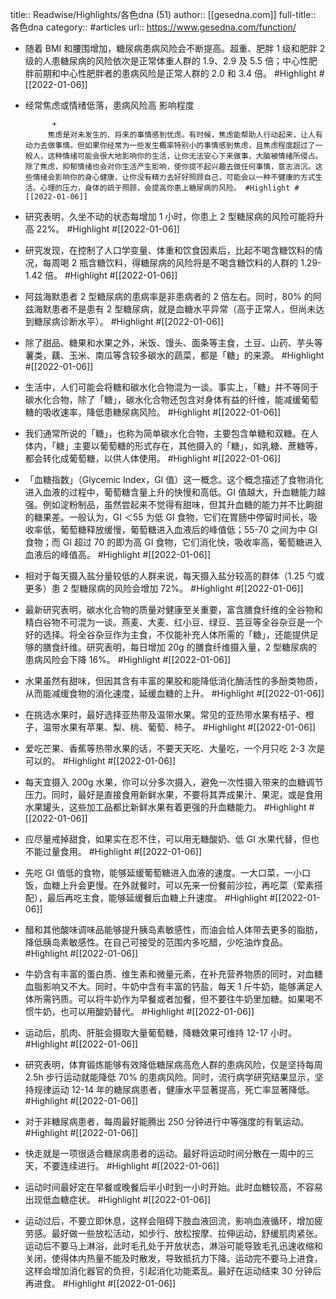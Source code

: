 title:: Readwise/Highlights/各色dna (51)
author:: [[gesedna.com]]
full-title:: 各色dna
category:: #articles
url:: https://www.gesedna.com/function/

- 随着 BMI 和腰围增加，糖尿病患病风险会不断提高。超重、肥胖 1 级和肥胖 2 级的人患糖尿病的风险依次是正常体重人群的 1.9、2.9 及 5.5 倍；中心性肥胖前期和中心性肥胖者的患病风险是正常人群的 2.0 和 3.4 倍。 #Highlight #[[2022-01-06]]
- 经常焦虑或情绪低落，患病风险高 
        影响程度
        
            +
           焦虑是对未发生的、将来的事情感到忧虑。有时候，焦虑能帮助人行动起来，让人有动力去做事情。但如果你经常为一些发生概率特别小的事情感到焦虑，且焦虑程度超过了一般人，这种情绪可能会很大地影响你的生活，让你无法安心下来做事，大脑被情绪所侵占。除了焦虑，抑郁情绪也会对你生活产生影响，使你提不起兴趣去做任何事情，意志消沉。这些情绪会影响你的身心健康，让你没有精力去好好照顾自己，可能会以一种不健康的方式生活。心理的压力，身体的疏于照顾，会提高你患上糖尿病的风险。 #Highlight #[[2022-01-06]]
- 研究表明，久坐不动的状态每增加 1 小时，你患上 2 型糖尿病的风险可能将升高 22%。 #Highlight #[[2022-01-06]]
- 研究发现，在控制了人口学变量、体重和饮食因素后，比起不喝含糖饮料的情况，每周喝 2 瓶含糖饮料，得糖尿病的风险将是不喝含糖饮料的人群的 1.29-1.42 倍。 #Highlight #[[2022-01-06]]
- 阿兹海默患者 2 型糖尿病的患病率是非患病者的 2 倍左右。同时，80% 的阿兹海默患者不是患有 2 型糖尿病，就是血糖水平异常（高于正常人，但尚未达到糖尿病诊断水平）。 #Highlight #[[2022-01-06]]
- 除了甜品、糖果和水果之外，米饭、馒头、面条等主食，土豆、山药、芋头等薯类，藕、玉米、南瓜等含较多碳水的蔬菜，都是「糖」的来源。 #Highlight #[[2022-01-06]]
- 生活中，人们可能会将糖和碳水化合物混为一谈。事实上，「糖」并不等同于碳水化合物，除了「糖」，碳水化合物还包含对身体有益的纤维，能减缓葡萄糖的吸收速率，降低患糖尿病风险。 #Highlight #[[2022-01-06]]
- 我们通常所说的「糖」，也称为简单碳水化合物，主要包含单糖和双糖。在人体内，「糖」主要以葡萄糖的形式存在，其他摄入的「糖」，如乳糖、蔗糖等，都会转化成葡萄糖，以供人体使用。 #Highlight #[[2022-01-06]]
- 「血糖指数」（Glycemic Index，GI 值）这一概念。这个概念描述了食物消化进入血液的过程中，葡萄糖含量上升的快慢和高低。GI 值越大，升血糖能力越强。例如淀粉制品，虽然尝起来不觉得有甜味，但其升血糖的能力并不比齁甜的糖果差。一般认为，GI ＜55 为低 GI 食物，它们在胃肠中停留时间长，吸收率低，葡萄糖释放缓慢，葡萄糖进入血液后的峰值低；55-70 之间为中 GI 食物；而 GI 超过 70 的即为高 GI 食物，它们消化快，吸收率高，葡萄糖进入血液后的峰值高。 #Highlight #[[2022-01-06]]
- 相对于每天摄入盐分量较低的人群来说，每天摄入盐分较高的群体（1.25 勺或更多）患 2 型糖尿病的风险会增加 72%。 #Highlight #[[2022-01-06]]
- 最新研究表明，碳水化合物的质量对健康至关重要，富含膳食纤维的全谷物和精白谷物不可混为一谈。燕麦、大麦、红小豆、绿豆、芸豆等全谷杂豆是一个好的选择。将全谷杂豆作为主食，不仅能补充人体所需的「糖」，还能提供足够的膳食纤维。研究表明，每日增加 20g 的膳食纤维摄入量，2 型糖尿病的患病风险会下降 16%。 #Highlight #[[2022-01-06]]
- 水果虽然有甜味，但因其含有丰富的果胶和能降低消化酶活性的多酚类物质，从而能减缓食物的消化速度，延缓血糖的上升。 #Highlight #[[2022-01-06]]
- 在挑选水果时，最好选择亚热带及温带水果。常见的亚热带水果有桔子、橙子，温带水果有苹果、梨、桃、葡萄、柿子。 #Highlight #[[2022-01-06]]
- 爱吃芒果、香蕉等热带水果的话，不要天天吃、大量吃，一个月只吃 2-3 次是可以的。 #Highlight #[[2022-01-06]]
- 每天宜摄入 200g 水果，你可以分多次摄入，避免一次性摄入带来的血糖调节压力。同时，最好是直接食用新鲜水果，不要将其弄成果汁、果泥，或是食用水果罐头，这些加工品都比新鲜水果有着更强的升血糖能力。 #Highlight #[[2022-01-06]]
- 应尽量戒掉甜食，如果实在忍不住，可以用无糖酸奶、低 GI 水果代替，但也不能过量食用。 #Highlight #[[2022-01-06]]
- 先吃 GI 值低的食物，能够延缓葡萄糖进入血液的速度。一大口菜，一小口饭，血糖上升会更慢。在外就餐时，可以先来一份餐前沙拉，再吃菜（荤素搭配），最后再吃主食，能够延缓餐后血糖上升速度。 #Highlight #[[2022-01-06]]
- 醋和其他酸味调味品能够提升胰岛素敏感性，而油会给人体带去更多的脂肪，降低胰岛素敏感性。在自己可接受的范围内多吃醋，少吃油炸食品。 #Highlight #[[2022-01-06]]
- 牛奶含有丰富的蛋白质、维生素和微量元素，在补充营养物质的同时，对血糖血脂影响又不大。同时，牛奶中含有丰富的钙盐，每天 1 斤牛奶，能够满足人体所需钙质。可以将牛奶作为早餐或者加餐，但不要往牛奶里加糖。如果喝不惯牛奶，也可以用酸奶替代。 #Highlight #[[2022-01-06]]
- 运动后，肌肉、肝脏会摄取大量葡萄糖，降糖效果可维持 12-17 小时。 #Highlight #[[2022-01-06]]
- 研究表明，体育锻炼能够有效降低糖尿病高危人群的患病风险，仅是坚持每周 2.5h 步行运动就能降低 70% 的患病风险。同时，流行病学研究结果显示，坚持规律运动 12-14 年的糖尿病患者，健康水平显著提高，死亡率显著降低。 #Highlight #[[2022-01-06]]
- 对于非糖尿病患者，每周最好能腾出 250 分钟进行中等强度的有氧运动。 #Highlight #[[2022-01-06]]
- 快走就是一项很适合糖尿病患者的运动。最好将运动时间分散在一周中的三天，不要连续进行。 #Highlight #[[2022-01-06]]
- 运动时间最好定在早餐或晚餐后半小时到一小时开始。此时血糖较高，不容易出现低血糖症状。 #Highlight #[[2022-01-06]]
- 运动过后，不要立即休息，这样会阻碍下肢血液回流，影响血液循环，增加疲劳感。最好做一些放松活动，如步行、放松按摩、拉伸运动，舒缓肌肉紧张。运动后不要马上淋浴，此时毛孔处于开放状态，淋浴可能导致毛孔迅速收缩和关闭，使得体内热量不能及时散发，导致抵抗力下降。运动完不要马上进食，这样会增加消化器官的负担，引起消化功能紊乱。最好在运动结束 30 分钟后再进食。 #Highlight #[[2022-01-06]]
